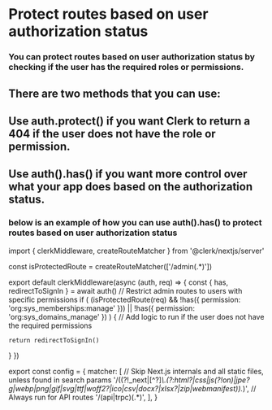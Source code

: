 # Protect routes based on user authorization status
### You can protect routes based on user authorization status by checking if the user has the required roles or permissions.

## There are two methods that you can use:

## Use auth.protect() if you want Clerk to return a 404 if the user does not have the role or permission.
## Use auth().has() if you want more control over what your app does based on the authorization status.

### below is an example of how you can use auth().has() to protect routes based on user authorization status

import { clerkMiddleware, createRouteMatcher } from '@clerk/nextjs/server'

const isProtectedRoute = createRouteMatcher(['/admin(.*)'])

export default clerkMiddleware(async (auth, req) => {
  const { has, redirectToSignIn } = await auth()
  // Restrict admin routes to users with specific permissions
  if (
    (isProtectedRoute(req) && !has({ permission: 'org:sys_memberships:manage' })) ||
    !has({ permission: 'org:sys_domains_manage' })
  ) {
    // Add logic to run if the user does not have the required permissions

    return redirectToSignIn()
  }
})

export const config = {
  matcher: [
    // Skip Next.js internals and all static files, unless found in search params
    '/((?!_next|[^?]*\\.(?:html?|css|js(?!on)|jpe?g|webp|png|gif|svg|ttf|woff2?|ico|csv|docx?|xlsx?|zip|webmanifest)).*)',
    // Always run for API routes
    '/(api|trpc)(.*)',
  ],
}